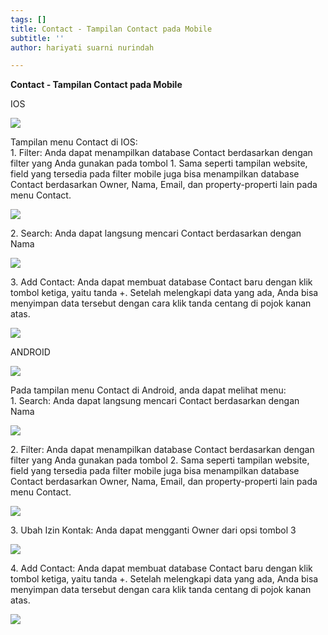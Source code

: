 ```yaml
---
tags: []
title: Contact - Tampilan Contact pada Mobile
subtitle: ''
author: hariyati suarni nurindah

---
```

**Contact - Tampilan Contact pada Mobile**

IOS

![](/uploads/22-1.png)

Tampilan menu Contact di IOS:  
1\. Filter: Anda dapat menampilkan database Contact berdasarkan dengan filter yang Anda gunakan pada tombol 1. Sama seperti tampilan website, field yang tersedia pada filter mobile juga bisa menampilkan database Contact berdasarkan Owner, Nama, Email, dan property-properti lain pada menu Contact.

![](/uploads/22-2.png)

2\. Search: Anda dapat langsung mencari Contact berdasarkan dengan Nama

![](/uploads/22-3.png)

3\. Add Contact: Anda dapat membuat database Contact baru dengan klik tombol ketiga, yaitu tanda +. Setelah melengkapi data yang ada, Anda bisa menyimpan data tersebut dengan cara klik tanda centang di pojok kanan atas.

![](/uploads/22-4.png)

ANDROID

![](/uploads/22-5.png)

Pada tampilan menu Contact di Android, anda dapat melihat menu:  
1\. Search: Anda dapat langsung mencari Contact berdasarkan dengan Nama

![](/uploads/22-6.png)

2\. Filter: Anda dapat menampilkan database Contact berdasarkan dengan filter yang Anda gunakan pada tombol 2. Sama seperti tampilan website, field yang tersedia pada filter mobile juga bisa menampilkan database Contact berdasarkan Owner, Nama, Email, dan property-properti lain pada menu Contact.

![](/uploads/22-7.png)

3\. Ubah Izin Kontak: Anda dapat mengganti Owner dari opsi tombol 3

![](/uploads/22-8.png)

4\. Add Contact: Anda dapat membuat database Contact baru dengan klik tombol ketiga, yaitu tanda +. Setelah melengkapi data yang ada, Anda bisa menyimpan data tersebut dengan cara klik tanda centang di pojok kanan atas.

![](/uploads/22-9.png)